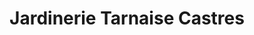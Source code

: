 ---
title: "Jardinerie Tarnaise Castres"
url: /castres/jardinerie-tarnaise-castres/
shop: Garten-Center
---